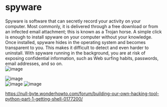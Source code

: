 # spyware
Spyware is software that can secretly record your activity on your computer. 
Most commonly, it is delivered through a free download or from an infected email attachment; this is known as a Trojan horse. 
A simple click is enough to install spyware on your computer without your knowledge. 
Once installed, spyware hides in the operating system and becomes transparent to you. 
This makes it difficult to detect and even harder to uninstall. 
With spyware running in the background, you are at risk of exposing confidential information, such as Web surfing habits, passwords, email addresses, and so on.  
![image](https://github.com/user-attachments/assets/9f647210-62e9-4270-9e57-9c45154d8498)


![image](https://github.com/user-attachments/assets/a31a2004-7adb-47ef-a5ec-3767bf1daa95)  
![image](https://github.com/user-attachments/assets/dfb4f2e8-58ea-4f0e-95e1-90d796091782)
![image](https://github.com/user-attachments/assets/292db3fa-a26d-4c8a-a982-37a95356b09f)


https://null-byte.wonderhowto.com/forum/building-our-own-hacking-tool-python-part-1-getting-shell-0177200/
